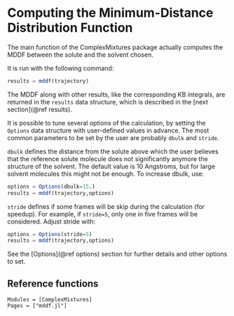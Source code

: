 # Computing the Minimum-Distance Distribution Function

The main function of the ComplexMixtures package actually computes the MDDF between
the solute and the solvent chosen. 

It is run with the following command:

```julia
results = mddf(trajectory)  
```

The MDDF along with other results, like the corresponding KB integrals,
are returned in the `results` data structure, which is described in the
[next section](@ref results).

It is possible to tune several options of the calculation, by setting
the `Options` data structure with user-defined values in advance.
The most common parameters to be set by the user are probably `dbulk`
and `stride`. 

`dbulk` defines the distance from the solute above which
the user believes that the reference solute molecule does not
significantly anymore the structure of the solvent. The default value is
10 Angstroms, but for large solvent molecules this might not be enough.
To increase dbulk, use:  
```julia
options = Options(dbulk=15.)
results = mddf(trajectory,options)
```

`stride` defines if some frames will be skip during the calculation (for
speedup). For example, if `stride=5`, only one in five frames will be
considered. Adjust stride with:  
```julia
options = Options(stride=5)
results = mddf(trajectory,options)
```

See the [Options](@ref options) section for further details and other options
to set.

## Reference functions

```@autodocs
Modules = [ComplexMixtures]
Pages = ["mddf.jl"]
```
